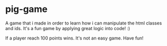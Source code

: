 # pig-game

A game that i made in order to learn how i can manipulate the html classes and ids. It's a fun game by applying great logic into code! :)

If a player reach 100 points wins.
It's not an easy game. Have fun!
